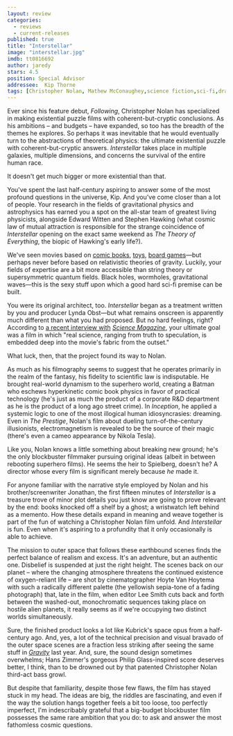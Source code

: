```yaml
---
layout: review
categories: 
  - reviews
  - current-releases
published: true
title: "Interstellar"
image: "interstellar.jpg"
imdb: tt0816692
author: jaredy
stars: 4.5
position: Special Advisor
addressee:  Kip Thorne
tags: [Christopher Nolan, Mathew McConaughey,science fiction,sci-fi,drama]
---
```

Ever since his feature debut, _Following_, Christopher Nolan has specialized in making existential puzzle films with coherent-but-cryptic conclusions. As his ambitions – and budgets – have expanded, so too has the breadth of the themes he explores. So perhaps it was inevitable that he would eventually turn to the abstractions of theoretical physics: the ultimate existential puzzle with coherent-but-cryptic answers. _Interstellar_ takes place in multiple galaxies, multiple dimensions, and concerns the survival of the entire human race.

It doesn't get much bigger or more existential than that.

You've spent the last half-century aspiring to answer some of the most profound questions in the universe, Kip. And you've come closer than a lot of people. Your research in the fields of gravitational physics and astrophysics has earned you a spot on the all-star team of greatest living physicists, alongside Edward Witten and Stephen Hawking (what cosmic law of mutual attraction is responsible for the strange coincidence of _Interstellar_ opening on the exact same weekend as _The Theory of Everything_, the biopic of Hawking's early life?).

We've seen movies based on [comic books](http://www.dearcastandcrew.com/content/2012/5/11/the-avengers.html), [toys](http://www.dearcastandcrew.com/content/2014/6/27/transformers-age-of-extinction.html), [board games](http://www.dearcastandcrew.com/content/2012/5/18/battleship.html)—but perhaps never before based on relativistic theories of gravity. Luckily, your fields of expertise are a bit more accessible than string theory or supersymmetric quantum fields. Black holes, wormholes, gravitational waves—this is the sexy stuff upon which a good hard sci-fi premise can be built.

You were its original architect, too. _Interstellar_ began as a treatment written by you and producer Lynda Obst—but what remains onscreen is apparently much different than what you had proposed. But no hard feelings, right? According to [a recent interview with](http://news.sciencemag.org/people-events/2014/11/physicist-who-inspired-interstellar-spills-backstory-and-scene-makes-him) [_Science Magazine_](http://news.sciencemag.org/people-events/2014/11/physicist-who-inspired-interstellar-spills-backstory-and-scene-makes-him), your ultimate goal was a film in which "real science, ranging from truth to speculation, is embedded deep into the movie's fabric from the outset."

What luck, then, that the project found its way to Nolan.

As much as his filmography seems to suggest that he operates primarily in the realm of the fantasy, his fidelity to scientific law is indisputable. He brought real-world dynamism to the superhero world, creating a Batman who eschews hyperkinetic comic book physics in favor of practical technology (he's just as much the product of a corporate R&D department as he is the product of a long ago street crime). In _Inception_, he applied a systemic logic to one of the most illogical human idiosyncrasies: dreaming. Even in _The Prestige_, Nolan's film about dueling turn-of-the-century illusionists, electromagnetism is revealed to be the source of their magic (there's even a cameo appearance by Nikola Tesla).

Like you, Nolan knows a little something about breaking new ground; he's the only blockbuster filmmaker pursuing original ideas (albeit in between rebooting superhero films). He seems the heir to Spielberg, doesn't he? A director whose every film is significant merely because _he_ made it.

For anyone familiar with the narrative style employed by Nolan and his brother/screenwriter Jonathan, the first fifteen minutes of _Interstellar_ is a treasure trove of minor plot details you just know are going to prove relevant by the end: books knocked off a shelf by a ghost; a wristwatch left behind as a memento. How these details expand in meaning and weave together is part of the fun of watching a Christopher Nolan film unfold. And _Interstellar_ is fun. Even when it's aspiring to a profundity that it only occasionally is able to achieve.

The mission to outer space that follows these earthbound scenes finds the perfect balance of realism and excess. It's an adventure, but an authentic one. Disbelief is suspended at just the right height. The scenes back on our planet – where the changing atmosphere threatens the continued existence of oxygen-reliant life – are shot by cinematographer Hoyte Van Hoytema with such a radically different palette (the yellowish sepia-tone of a fading photograph) that, late in the film, when editor Lee Smith cuts back and forth between the washed-out, monochromatic sequences taking place on hostile alien planets, it really seems as if we're occupying two distinct worlds simultaneously.

Sure, the finished product looks a lot like Kubrick's space opus from a half-century ago. And, yes, a lot of the technical precision and visual bravado of the outer space scenes are a fraction less striking after seeing the same stuff in [_Gravity_](http://www.dearcastandcrew.com/content/2013/10/4/gravity.html) last year. And, sure, the sound design sometimes overwhelms; Hans Zimmer's gorgeous Philip Glass-inspired score deserves better, I think, than to be drowned out by that patented Christopher Nolan third-act bass growl.

But despite that familiarity, despite those few flaws, the film has stayed stuck in my head. The ideas are big, the riddles are fascinating, and even if the way the solution hangs together feels a bit too loose, too perfectly imperfect, I'm indescribably grateful that a big-budget blockbuster film possesses the same rare ambition that you do: to ask and answer the most fathomless cosmic questions.